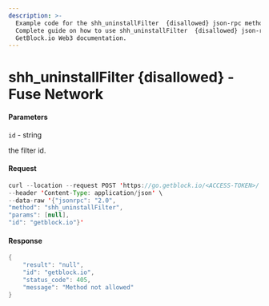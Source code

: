 ```yaml
---
description: >-
  Example code for the shh_uninstallFilter  {disallowed} json-rpc method.
  Сomplete guide on how to use shh_uninstallFilter  {disallowed} json-rpc in
  GetBlock.io Web3 documentation.
---
```


# shh\_uninstallFilter {disallowed} - Fuse Network

#### Parameters

`id` - string

the filter id.

#### Request

```java
curl --location --request POST 'https://go.getblock.io/<ACCESS-TOKEN>/' \
--header 'Content-Type: application/json' \
--data-raw '{"jsonrpc": "2.0",
"method": "shh_uninstallFilter",
"params": [null],
"id": "getblock.io"}'
```

#### Response

```java
{
    "result": "null",
    "id": "getblock.io",
    "status_code": 405,
    "message": "Method not allowed"
}
```
